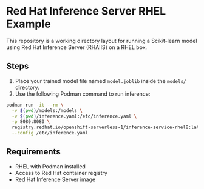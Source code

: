 # Red Hat Inference Server RHEL Example

This repository is a working directory layout for running a Scikit-learn model using Red Hat Inference Server (RHAIIS) on a RHEL box.

## Steps

1. Place your trained model file named `model.joblib` inside the `models/` directory.
2. Use the following Podman command to run inference:

```bash
podman run -it --rm \
  -v $(pwd)/models:/models \
  -v $(pwd)/inference.yaml:/etc/inference.yaml \
  -p 8080:8080 \
  registry.redhat.io/openshift-serverless-1/inference-service-rhel8:latest \
  --config /etc/inference.yaml
```

## Requirements

- RHEL with Podman installed
- Access to Red Hat container registry
- Red Hat Inference Server image